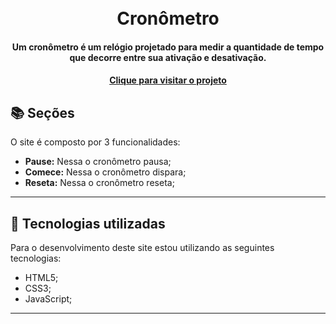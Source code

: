 <h1 align="center">
  <br>Cronômetro
</h1>

<h4 align="center">
  Um cronômetro é um relógio projetado para medir a quantidade de tempo que decorre entre sua ativação e desativação.
</h4>

<h4 align="center"><a href="https://abraaowendel.github.io/Cronometro/" target="_blank">Clique para visitar o projeto</a></h4>

## 📚 Seções

O site é composto por 3 funcionalidades:

- **Pause:** Nessa o cronômetro pausa;
- **Comece:** Nessa o cronômetro dispara;
- **Reseta:** Nessa o cronômetro reseta; 

---

## 💼 Tecnologias utilizadas

Para o desenvolvimento deste site estou utilizando as seguintes tecnologias:

- HTML5;
- CSS3;
- JavaScript;

---